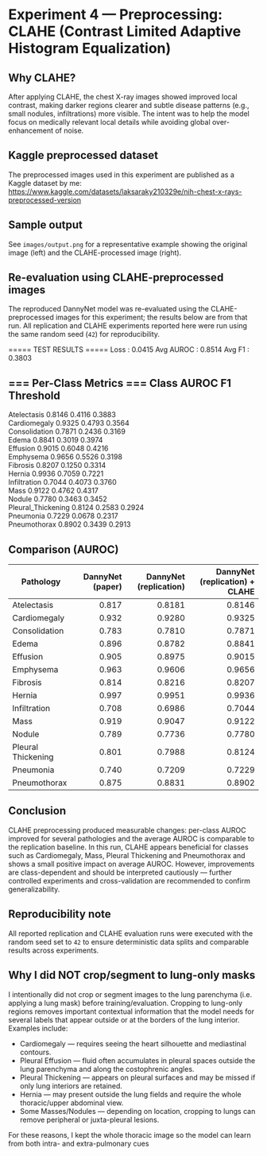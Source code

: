 # Experiment 4 — Preprocessing: CLAHE (Contrast Limited Adaptive Histogram Equalization)

Why CLAHE?
-----------
After applying CLAHE, the chest X-ray images showed improved local contrast, making darker regions clearer and subtle disease patterns (e.g., small nodules, infiltrations) more visible. The intent was to help the model focus on medically relevant local details while avoiding global over-enhancement of noise.

Kaggle preprocessed dataset
---------------------------
The preprocessed images used in this experiment are published as a Kaggle dataset by me: https://www.kaggle.com/datasets/laksaraky210329e/nih-chest-x-rays-preprocessed-version

Sample output
-------------
See `images/output.png` for a representative example showing the original image (left) and the CLAHE-processed image (right).

Re-evaluation using CLAHE-preprocessed images
---------------------------------------------
The reproduced DannyNet model was re-evaluated using the CLAHE-preprocessed images for this experiment; the results below are from that run.
All replication and CLAHE experiments reported here were run using the same random seed (`42`) for reproducibility.

===== TEST RESULTS =====
Loss      : 0.0415
Avg AUROC : 0.8514
Avg F1    : 0.3803

=== Per-Class Metrics ===
Class                AUROC      F1         Threshold 
-------------------------------------------------------
Atelectasis          0.8146     0.4116     0.3883    
Cardiomegaly         0.9325     0.4793     0.3564    
Consolidation        0.7871     0.2436     0.3169    
Edema                0.8841     0.3019     0.3974    
Effusion             0.9015     0.6048     0.4216    
Emphysema            0.9656     0.5526     0.3198    
Fibrosis             0.8207     0.1250     0.3314    
Hernia               0.9936     0.7059     0.7221    
Infiltration         0.7044     0.4073     0.3760    
Mass                 0.9122     0.4762     0.4317    
Nodule               0.7780     0.3463     0.3452    
Pleural_Thickening   0.8124     0.2583     0.2924    
Pneumonia            0.7229     0.0678     0.2317    
Pneumothorax         0.8902     0.3439     0.2913    

Comparison (AUROC)
-------------------
| Pathology           | DannyNet (paper) | DannyNet (replication) | DannyNet (replication) + CLAHE |
|---------------------|------------------:|-----------------------:|-----------------:|
| Atelectasis         | 0.817             | 0.8181                 | 0.8146           |
| Cardiomegaly        | 0.932             | 0.9280                 | 0.9325           |
| Consolidation       | 0.783             | 0.7810                 | 0.7871           |
| Edema               | 0.896             | 0.8782                 | 0.8841           |
| Effusion            | 0.905             | 0.8975                 | 0.9015           |
| Emphysema           | 0.963             | 0.9606                 | 0.9656           |
| Fibrosis            | 0.814             | 0.8216                 | 0.8207           |
| Hernia              | 0.997             | 0.9951                 | 0.9936           |
| Infiltration        | 0.708             | 0.6986                 | 0.7044           |
| Mass                | 0.919             | 0.9047                 | 0.9122           |
| Nodule              | 0.789             | 0.7736                 | 0.7780           |
| Pleural Thickening  | 0.801             | 0.7988                 | 0.8124           |
| Pneumonia           | 0.740             | 0.7209                 | 0.7229           |
| Pneumothorax        | 0.875             | 0.8831                 | 0.8902           |

Conclusion
----------
CLAHE preprocessing produced measurable changes: per-class AUROC improved for several pathologies and the average AUROC is comparable to the replication baseline. In this run, CLAHE appears beneficial for classes such as Cardiomegaly, Mass, Pleural Thickening and Pneumothorax and shows a small positive impact on average AUROC. However, improvements are class-dependent and should be interpreted cautiously — further controlled experiments and cross-validation are recommended to confirm generalizability.

Reproducibility note
--------------------
All reported replication and CLAHE evaluation runs were executed with the random seed set to `42` to ensure deterministic data splits and comparable results across experiments.

Why I did NOT crop/segment to lung-only masks
-----------------------------------------------
I intentionally did not crop or segment images to the lung parenchyma (i.e. applying a lung mask) before training/evaluation. Cropping to lung-only regions removes important contextual information that the model needs for several labels that appear outside or at the borders of the lung interior. Examples include:

- Cardiomegaly — requires seeing the heart silhouette and mediastinal contours.
- Pleural Effusion — fluid often accumulates in pleural spaces outside the lung parenchyma and along the costophrenic angles.
- Pleural Thickening — appears on pleural surfaces and may be missed if only lung interiors are retained.
- Hernia — may present outside the lung fields and require the whole thoracic/upper abdominal view.
- Some Masses/Nodules — depending on location, cropping to lungs can remove peripheral or juxta-pleural lesions.

For these reasons, I kept the whole thoracic image so the model can learn from both intra- and extra-pulmonary cues


